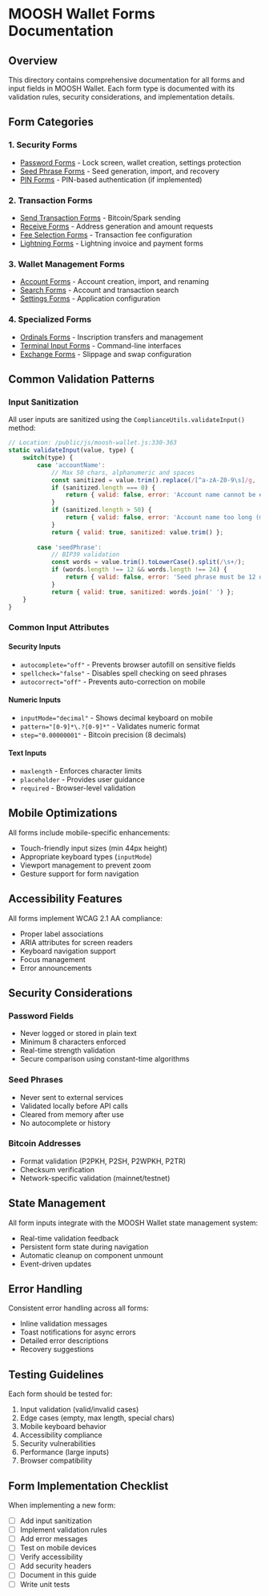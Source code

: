 # MOOSH Wallet Forms Documentation

## Overview
This directory contains comprehensive documentation for all forms and input fields in MOOSH Wallet. Each form type is documented with its validation rules, security considerations, and implementation details.

## Form Categories

### 1. Security Forms
- [Password Forms](./password-forms.md) - Lock screen, wallet creation, settings protection
- [Seed Phrase Forms](./seed-phrase-forms.md) - Seed generation, import, and recovery
- [PIN Forms](./pin-forms.md) - PIN-based authentication (if implemented)

### 2. Transaction Forms
- [Send Transaction Forms](./transaction-send-forms.md) - Bitcoin/Spark sending
- [Receive Forms](./transaction-receive-forms.md) - Address generation and amount requests
- [Fee Selection Forms](./fee-forms.md) - Transaction fee configuration
- [Lightning Forms](./lightning-forms.md) - Lightning invoice and payment forms

### 3. Wallet Management Forms
- [Account Forms](./account-forms.md) - Account creation, import, and renaming
- [Search Forms](./search-forms.md) - Account and transaction search
- [Settings Forms](./settings-forms.md) - Application configuration

### 4. Specialized Forms
- [Ordinals Forms](./ordinals-forms.md) - Inscription transfers and management
- [Terminal Input Forms](./terminal-forms.md) - Command-line interfaces
- [Exchange Forms](./exchange-forms.md) - Slippage and swap configuration

## Common Validation Patterns

### Input Sanitization
All user inputs are sanitized using the `ComplianceUtils.validateInput()` method:

```javascript
// Location: /public/js/moosh-wallet.js:330-363
static validateInput(value, type) {
    switch(type) {
        case 'accountName':
            // Max 50 chars, alphanumeric and spaces
            const sanitized = value.trim().replace(/[^a-zA-Z0-9\s]/g, '');
            if (sanitized.length === 0) {
                return { valid: false, error: 'Account name cannot be empty' };
            }
            if (sanitized.length > 50) {
                return { valid: false, error: 'Account name too long (max 50 characters)' };
            }
            return { valid: true, sanitized: value.trim() };
            
        case 'seedPhrase':
            // BIP39 validation
            const words = value.trim().toLowerCase().split(/\s+/);
            if (words.length !== 12 && words.length !== 24) {
                return { valid: false, error: 'Seed phrase must be 12 or 24 words' };
            }
            return { valid: true, sanitized: words.join(' ') };
    }
}
```

### Common Input Attributes

#### Security Inputs
- `autocomplete="off"` - Prevents browser autofill on sensitive fields
- `spellcheck="false"` - Disables spell checking on seed phrases
- `autocorrect="off"` - Prevents auto-correction on mobile

#### Numeric Inputs
- `inputMode="decimal"` - Shows decimal keyboard on mobile
- `pattern="[0-9]*\.?[0-9]*"` - Validates numeric format
- `step="0.00000001"` - Bitcoin precision (8 decimals)

#### Text Inputs
- `maxlength` - Enforces character limits
- `placeholder` - Provides user guidance
- `required` - Browser-level validation

## Mobile Optimizations

All forms include mobile-specific enhancements:
- Touch-friendly input sizes (min 44px height)
- Appropriate keyboard types (`inputMode`)
- Viewport management to prevent zoom
- Gesture support for form navigation

## Accessibility Features

All forms implement WCAG 2.1 AA compliance:
- Proper label associations
- ARIA attributes for screen readers
- Keyboard navigation support
- Focus management
- Error announcements

## Security Considerations

### Password Fields
- Never logged or stored in plain text
- Minimum 8 characters enforced
- Real-time strength validation
- Secure comparison using constant-time algorithms

### Seed Phrases
- Never sent to external services
- Validated locally before API calls
- Cleared from memory after use
- No autocomplete or history

### Bitcoin Addresses
- Format validation (P2PKH, P2SH, P2WPKH, P2TR)
- Checksum verification
- Network-specific validation (mainnet/testnet)

## State Management

All form inputs integrate with the MOOSH Wallet state management system:
- Real-time validation feedback
- Persistent form state during navigation
- Automatic cleanup on component unmount
- Event-driven updates

## Error Handling

Consistent error handling across all forms:
- Inline validation messages
- Toast notifications for async errors
- Detailed error descriptions
- Recovery suggestions

## Testing Guidelines

Each form should be tested for:
1. Input validation (valid/invalid cases)
2. Edge cases (empty, max length, special chars)
3. Mobile keyboard behavior
4. Accessibility compliance
5. Security vulnerabilities
6. Performance (large inputs)
7. Browser compatibility

## Form Implementation Checklist

When implementing a new form:
- [ ] Add input sanitization
- [ ] Implement validation rules
- [ ] Add error messages
- [ ] Test on mobile devices
- [ ] Verify accessibility
- [ ] Add security headers
- [ ] Document in this guide
- [ ] Write unit tests